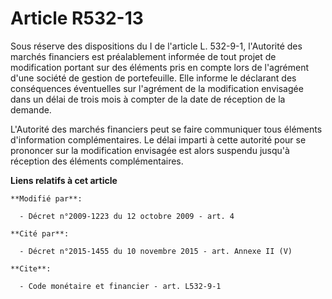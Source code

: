 # Article R532-13

Sous réserve des dispositions du I de l'article L. 532-9-1, l'Autorité des marchés financiers est préalablement informée de
tout projet de modification portant sur des éléments pris en compte lors de l'agrément d'une société de gestion de
portefeuille. Elle informe le déclarant des conséquences éventuelles sur l'agrément de la modification envisagée dans un
délai de trois mois à compter de la date de réception de la demande.

L'Autorité des marchés financiers peut se faire communiquer tous éléments d'information complémentaires. Le délai imparti à
cette autorité pour se prononcer sur la modification envisagée est alors suspendu jusqu'à réception des éléments
complémentaires.

**Liens relatifs à cet article**

	**Modifié par**:

	  - Décret n°2009-1223 du 12 octobre 2009 - art. 4

	**Cité par**:

	  - Décret n°2015-1455 du 10 novembre 2015 - art. Annexe II (V)

	**Cite**:

	  - Code monétaire et financier - art. L532-9-1
